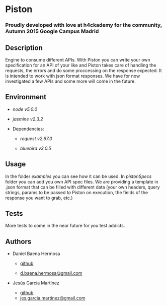 # Piston

### Proudly developed with love at h4ckademy for the community, Autumn 2015 Google Campus Madrid

## Description

Engine to consume different APIs. With Piston you can write your own specification for an API of your like and Piston takes care of handling the requests, the errors and do some proccessing on the response expected. It is intended to work with json format responses. We have for now investigated a few APIs and some more will come in the future.

## Environment

* *node v5.0.0*

* *jasmine v2.3.2*

* Dependencies:
	
	* *request v2.67.0*

	* *bluebird v3.0.5*

## Usage

In the folder *examples* you can see how it can be used. In *pistonSpecs* folder you can add you own API spec files. We are providing a template in .json format that can be filled with different data (your own headers, query strings, params to be passed to Piston on execution, the fields of the response you want to grab, etc.)

## Tests

More tests to come in the near future for you test addicts.

## Authors

* Daniel Baena Hermosa
	* [github](https://github.com/danibaena)

	* d.baena.hermosa@gmail.com

* Jesús García Martínez
	* [github](https://github.com/jesgarciamartinez)
	* jes.garcia.martinez@gmail.com